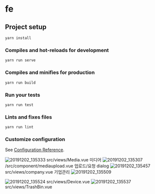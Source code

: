 # fe

## Project setup
```
yarn install
```

### Compiles and hot-reloads for development
```
yarn run serve
```

### Compiles and minifies for production
```
yarn run build
```

### Run your tests
```
yarn run test
```

### Lints and fixes files
```
yarn run lint
```

### Customize configuration
See [Configuration Reference](https://cli.vuejs.org/config/).


![20191202_135333](https://user-images.githubusercontent.com/46488424/69931687-82b5d680-150b-11ea-80fa-d217247bd801.png)
src/views/Media.vue 미디어
![20191202_135307](https://user-images.githubusercontent.com/46488424/69931695-88abb780-150b-11ea-92d3-b5915e2a3aba.png)
/src/component/mediaupload.vue 업로드/요청 dialog 
![20191202_135457](https://user-images.githubusercontent.com/46488424/69931708-92351f80-150b-11ea-97b1-563139e1acb2.png)
 src/views/company.vue 기업관리
![20191202_135509](https://user-images.githubusercontent.com/46488424/69931776-d6282480-150b-11ea-973b-dbc690d80769.png)
 
![20191202_135524](https://user-images.githubusercontent.com/46488424/69931802-ef30d580-150b-11ea-936c-39c63c2afbbc.png)
src/views/Device.vue
![20191202_135537](https://user-images.githubusercontent.com/46488424/69931833-096ab380-150c-11ea-899d-d1486ae90ae3.png)
src/views/TrashBin.vue
